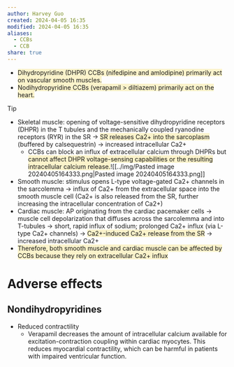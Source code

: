 ```yaml
---
author: Harvey Guo
created: 2024-04-05 16:35
modified: 2024-04-05 16:35
aliases:
  - CCBs
  - CCB
share: true
---
```

- <span style="background:rgba(240, 200, 0, 0.2)">Dihydropyridine (DHPR) CCBs (nifedipine and amlodipine) primarily act on vascular smooth muscles. </span>
- <span style="background:rgba(240, 200, 0, 0.2)">Nodihydropyridine CCBs (verapamil > diltiazem) primarily act on the heart.</span>
>[!tip] 
>- Skeletal muscle: opening of voltage-sensitive dihydropyridine receptors (DHPR) in the T tubules and the mechanically coupled ryanodine receptors (RYR) in the SR → <span style="background:rgba(240, 200, 0, 0.2)">SR releases Ca2+ into the sarcoplasm</span> (buffered by calsequestrin) → increased intracellular Ca2+
>	- CCBs can block an influx of extracellular calcium through DHPRs but <span style="background:rgba(240, 200, 0, 0.2)">cannot affect DHPR voltage-sensing capabilities or the resulting intracellular calcium release.</span>![[../img/Pasted image 20240405164333.png|Pasted image 20240405164333.png]]
>- Smooth muscle: stimulus opens L-type voltage-gated Ca2+ channels in the sarcolemma  → influx of Ca2+ from the extracellular space into the smooth muscle cell (Ca2+ is also released from the SR, further increasing the intracellular concentration of Ca2+)
>- Cardiac muscle: AP originating from the cardiac pacemaker cells → muscle cell depolarization that diffuses across the sarcolemma and into T-tubules → short, rapid influx of sodium; prolonged Ca2+ influx (via L-type Ca2+ channels) → <span style="background:rgba(240, 200, 0, 0.2)">Ca2+-induced Ca2+ release from the SR</span>  → increased intracellular Ca2+
>- <span style="background:rgba(240, 200, 0, 0.2)">Therefore, both smooth muscle and cardiac muscle can be affected by CCBs because they rely on extracellular Ca2+ influx</span>
# Adverse effects
## Nondihydropyridines
- Reduced contractility
	- Verapamil decreases the amount of intracellular calcium available for excitation-contraction coupling within cardiac myocytes.  This reduces myocardial contractility, which can be harmful in patients with impaired ventricular function.